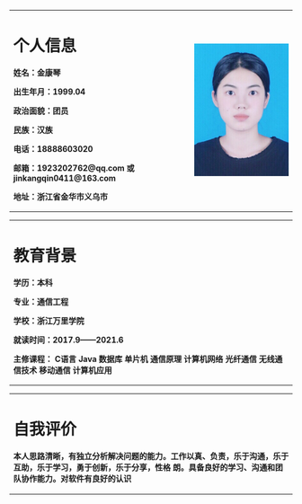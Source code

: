 <table border="0">
  <tr>
    <td width="%75">
      <h1>个人信息</h1>
<p><b>姓名：金康琴</b></p>
<p><b>出生年月：1999.04</b></p>
<p><b>政治面貌：团员</b></p>
<p><b>民族：汉族</b></p>
<p><b>电话：18888603020</b></p>
<p><b>邮箱：1923202762@qq.com 或 jinkangqin0411@163.com </b></p>
<p><b>地址：浙江省金华市义乌市</b></p>

   </td>
    
   <td width="%100"> 
  <img src="jkq.jpg" width="100%">
  </td>  
  </tr>
  </table>
   
<table border="0">
  <tr>
    <td width="%75">
      <h1>教育背景</h1>   
<p><b>学历：本科</b></p>
<p><b>专业：通信工程</b></p>
<p><b>学校：浙江万里学院</b></p>
<p><b>就读时间：2017.9——2021.6</b></p>
<p><b>主修课程：  C语言  Java  数据库  单片机  通信原理  计算机网络  光纤通信  无线通信技术  移动通信    计算机应用 </b></p>
      </td>
      </tr>
   </table>


<table border="0">
  <tr>
    <td width="%75">
      <h1>自我评价</h1> 
<p><b>本人思路清晰，有独立分析解决问题的能力。工作以真、负责，乐于沟通，乐于互助，乐于学习，勇于创新，乐于分享，性格
朗。具备良好的学习、沟通和团队协作能力。对软件有良好的认识</b></p>
            </td>
      </tr> 
   </table>
